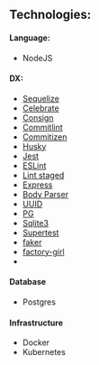 ## Technologies:

#### Language:

- NodeJS

#### DX:

- [Sequelize](https://www.npmjs.com/package/sequelize)
- [Celebrate](https://www.npmjs.com/package/celebrate)
- [Consign](https://www.npmjs.com/package/consign)
- [Commitlint](https://www.npmjs.com/package/commitlint)
- [Commitizen](https://www.npmjs.com/package/commitizen)
- [Husky](https://www.npmjs.com/package/husky)
- [Jest](https://www.npmjs.com/package/jest)
- [ESLint](https://www.npmjs.com/package/eslint)
- [Lint staged](https://www.npmjs.com/package/lint-staged)
- [Express](https://www.npmjs.com/package/express)
- [Body Parser](https://www.npmjs.com/package/body-parser)
- [UUID](https://www.npmjs.com/package/uuid)
- [PG](https://www.npmjs.com/package/pg)
- [Sqlite3]()
- [Supertest]()
- [faker]()
- [factory-girl]()
- []()

#### Database

- Postgres

#### Infrastructure

- Docker
- Kubernetes
